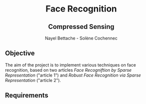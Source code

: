# <center> Face Recognition </center> 
## <center> Compressed Sensing

<center> Nayel Bettache - Solène Cochennec </center> 

## Objective 
The aim of the project is to implement various techniques on face recognition, based on two articles $\textit{Face Recogniftion by Sparse Representation}$ ("article 1") and $\textit{Robust Face Recognition via Sparse Representation}$ ("article 2"). 



## Requirements 

